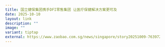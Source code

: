 ```yaml
---
title: 国立健保集团携手DFI零售集团 让医疗保健解决方案更可及
date: 2025-10-10
layout: link
description: ""
image: ""
variant: tiptap
external: https://www.zaobao.com.sg/news/singapore/story20251009-7639721?utm_source=ios-share&utm_medium=app
---
```

